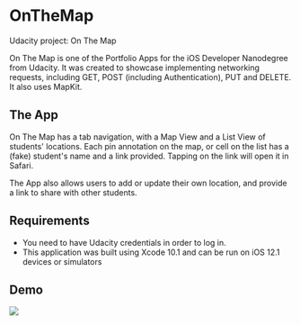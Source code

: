 # OnTheMap
Udacity project: On The Map

On The Map is one of the Portfolio Apps for the iOS Developer Nanodegree from Udacity. It was created to showcase implementing networking requests, including GET, POST (including Authentication), PUT and DELETE. It also uses MapKit.

## The App
On The Map has a tab navigation, with a Map View and a List View of students' locations. Each pin annotation on the map, or cell on the list has a (fake) student's name and a link provided. Tapping on the link will open it in Safari.

The App also allows users to add or update their own location, and provide a link to share with other students.

## Requirements
* You need to have Udacity credentials in order to log in.
* This application was built using Xcode 10.1 and can be run on iOS 12.1 devices or simulators

## Demo
![](OnTheMapDemo.gif)

